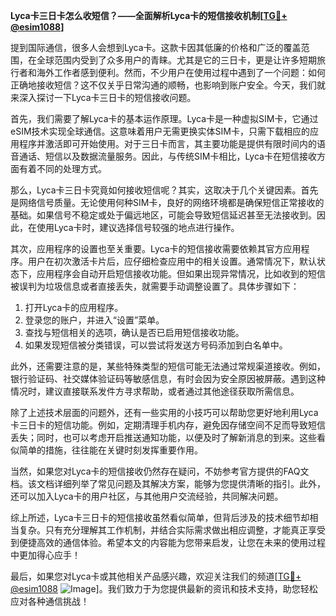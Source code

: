 **Lyca卡三日卡怎么收短信？——全面解析Lyca卡的短信接收机制[[TG💪+ @esim1088](https://t.me/s/esim1088)]**

提到国际通信，很多人会想到Lyca卡。这款卡因其低廉的价格和广泛的覆盖范围，在全球范围内受到了众多用户的青睐。尤其是它的三日卡，更是让许多短期旅行者和海外工作者感到便利。然而，不少用户在使用过程中遇到了一个问题：如何正确地接收短信？这不仅关乎日常沟通的顺畅，也影响到账户安全。今天，我们就来深入探讨一下Lyca卡三日卡的短信接收问题。

首先，我们需要了解Lyca卡的基本运作原理。Lyca卡是一种虚拟SIM卡，它通过eSIM技术实现全球通信。这意味着用户无需更换实体SIM卡，只需下载相应的应用程序并激活即可开始使用。对于三日卡而言，其主要功能是提供有限时间内的语音通话、短信以及数据流量服务。因此，与传统SIM卡相比，Lyca卡在短信接收方面有着不同的处理方式。

那么，Lyca卡三日卡究竟如何接收短信呢？其实，这取决于几个关键因素。首先是网络信号质量。无论使用何种SIM卡，良好的网络环境都是确保短信正常接收的基础。如果信号不稳定或处于偏远地区，可能会导致短信延迟甚至无法接收到。因此，在使用Lyca卡时，建议选择信号较强的地点进行操作。

其次，应用程序的设置也至关重要。Lyca卡的短信接收需要依赖其官方应用程序。用户在初次激活卡片后，应仔细检查应用中的相关设置。通常情况下，默认状态下，应用程序会自动开启短信接收功能。但如果出现异常情况，比如收到的短信被误判为垃圾信息或者直接丢失，就需要手动调整设置了。具体步骤如下：

1. 打开Lyca卡的应用程序。
2. 登录您的账户，并进入“设置”菜单。
3. 查找与短信相关的选项，确认是否已启用短信接收功能。
4. 如果发现短信被分类错误，可以尝试将发送方号码添加到白名单中。

此外，还需要注意的是，某些特殊类型的短信可能无法通过常规渠道接收。例如，银行验证码、社交媒体验证码等敏感信息，有时会因为安全原因被屏蔽。遇到这种情况时，建议直接联系发件方寻求帮助，或者通过其他途径获取所需信息。

除了上述技术层面的问题外，还有一些实用的小技巧可以帮助您更好地利用Lyca卡三日卡的短信功能。例如，定期清理手机内存，避免因存储空间不足而导致短信丢失；同时，也可以考虑开启推送通知功能，以便及时了解新消息的到来。这些看似简单的措施，往往能在关键时刻发挥重要作用。

当然，如果您对Lyca卡的短信接收仍然存在疑问，不妨参考官方提供的FAQ文档。该文档详细列举了常见问题及其解决方案，能够为您提供清晰的指引。此外，还可以加入Lyca卡的用户社区，与其他用户交流经验，共同解决问题。

综上所述，Lyca卡三日卡的短信接收虽然看似简单，但背后涉及的技术细节却相当复杂。只有充分理解其工作机制，并结合实际需求做出相应调整，才能真正享受到便捷高效的通信体验。希望本文的内容能为您带来启发，让您在未来的使用过程中更加得心应手！

最后，如果您对Lyca卡或其他相关产品感兴趣，欢迎关注我们的频道[[TG💪+ @esim1088](https://t.me/s/esim1088) ![Image](https://i.postimg.cc/4NQfJmqS/Snipaste-2025-05-13-00-14-12.png)]。我们致力于为您提供最新的资讯和技术支持，助您轻松应对各种通信挑战！